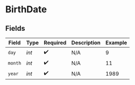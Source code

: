 # BirthDate


## Fields

| Field              | Type               | Required           | Description        | Example            |
| ------------------ | ------------------ | ------------------ | ------------------ | ------------------ |
| `day`              | *int*              | :heavy_check_mark: | N/A                | 9                  |
| `month`            | *int*              | :heavy_check_mark: | N/A                | 11                 |
| `year`             | *int*              | :heavy_check_mark: | N/A                | 1989               |